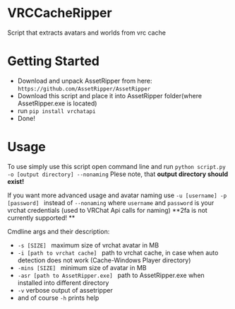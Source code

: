 # VRCCacheRipper
Script that extracts avatars and worlds from vrc cache

# Getting Started
- Download and unpack AssetRipper from here: `https://github.com/AssetRipper/AssetRipper`
- Download this script and place it into AssetRipper folder(where AssetRipper.exe is located)
- run `pip install vrchatapi`
- Done!

# Usage
To use simply use this script open command line and run `python script.py -o [output directory] --nonaming` Plese note, that **output directory should exist!**

If you want more advanced usage and avatar naming use `-u [username] -p [password] ` instead of `--nonaming`
where `username` and `password` is your vrchat credentials (used to VRChat Api calls for naming) **2fa is not currently supported! **


Cmdline args and their description:
- `-s [SIZE] ` maximum size of vrchat avatar in MB
- `-i [path to vrchat cache] ` path to vrchat cache, in case when auto detection does not work (Cache-Windows Player directory)
- `-mins [SIZE] ` minimum size of avatar in MB
- `-asr [path to AssetRipper.exe] ` path to AssetRipper.exe when installed into different directory
- `-v` verbose output of assetripper
- and of course `-h` prints help
